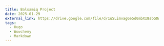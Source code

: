 ```yaml
---
title: Balsamiq Project
date: 2025-01-29
external_link: https://drive.google.com/file/d/1uSLimvagGe5d0mbXI8sbGOwAMoOTkc__/view?usp=drive_link
tags:
  - Hugo
  - Wowchemy
  - Markdown
---
```


<!--more-->
